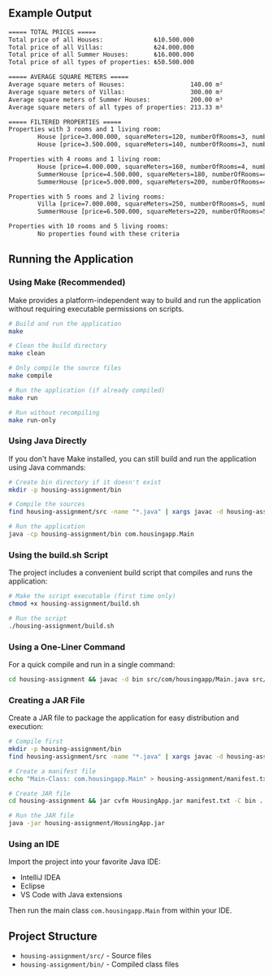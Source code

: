 ## Example Output

```bash
===== TOTAL PRICES =====
Total price of all Houses:              ₺10.500.000
Total price of all Villas:              ₺24.000.000
Total price of all Summer Houses:       ₺16.000.000
Total price of all types of properties: ₺50.500.000

===== AVERAGE SQUARE METERS =====
Average square meters of Houses:                  140.00 m²
Average square meters of Villas:                  300.00 m²
Average square meters of Summer Houses:           200.00 m²
Average square meters of all types of properties: 213.33 m²

===== FILTERED PROPERTIES =====
Properties with 3 rooms and 1 living room:
        House [price=3.000.000, squareMeters=120, numberOfRooms=3, numberOfLivingRooms=1]
        House [price=3.500.000, squareMeters=140, numberOfRooms=3, numberOfLivingRooms=1]

Properties with 4 rooms and 1 living room:
        House [price=4.000.000, squareMeters=160, numberOfRooms=4, numberOfLivingRooms=1]
        SummerHouse [price=4.500.000, squareMeters=180, numberOfRooms=4, numberOfLivingRooms=1]
        SummerHouse [price=5.000.000, squareMeters=200, numberOfRooms=4, numberOfLivingRooms=1]

Properties with 5 rooms and 2 living rooms:
        Villa [price=7.000.000, squareMeters=250, numberOfRooms=5, numberOfLivingRooms=2]
        SummerHouse [price=6.500.000, squareMeters=220, numberOfRooms=5, numberOfLivingRooms=2]

Properties with 10 rooms and 5 living rooms:
        No properties found with these criteria
```

## Running the Application

### Using Make (Recommended)

Make provides a platform-independent way to build and run the application without requiring executable permissions on scripts.

```bash
# Build and run the application
make

# Clean the build directory
make clean

# Only compile the source files
make compile

# Run the application (if already compiled)
make run

# Run without recompiling
make run-only
```

### Using Java Directly

If you don't have Make installed, you can still build and run the application using Java commands:

```bash
# Create bin directory if it doesn't exist
mkdir -p housing-assignment/bin

# Compile the sources
find housing-assignment/src -name "*.java" | xargs javac -d housing-assignment/bin

# Run the application
java -cp housing-assignment/bin com.housingapp.Main
```

### Using the build.sh Script

The project includes a convenient build script that compiles and runs the application:

```bash
# Make the script executable (first time only)
chmod +x housing-assignment/build.sh

# Run the script
./housing-assignment/build.sh
```

### Using a One-Liner Command

For a quick compile and run in a single command:

```bash
cd housing-assignment && javac -d bin src/com/housingapp/Main.java src/com/housingapp/*/*.java && java -cp bin com.housingapp.Main
```

### Creating a JAR File

Create a JAR file to package the application for easy distribution and execution:

```bash
# Compile first
mkdir -p housing-assignment/bin
find housing-assignment/src -name "*.java" | xargs javac -d housing-assignment/bin

# Create a manifest file
echo "Main-Class: com.housingapp.Main" > housing-assignment/manifest.txt

# Create JAR file
cd housing-assignment && jar cvfm HousingApp.jar manifest.txt -C bin .

# Run the JAR file
java -jar housing-assignment/HousingApp.jar
```

### Using an IDE

Import the project into your favorite Java IDE:
- IntelliJ IDEA
- Eclipse
- VS Code with Java extensions

Then run the main class `com.housingapp.Main` from within your IDE.

## Project Structure

- `housing-assignment/src/` - Source files
- `housing-assignment/bin/` - Compiled class files

